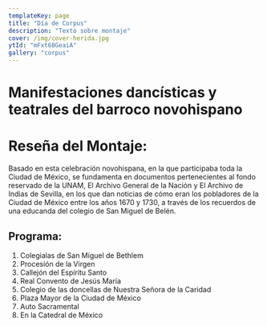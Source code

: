 ```yaml
---
templateKey: page
title: "Día de Corpus"
description: "Texto sobre montaje"
cover: /img/cover-herida.jpg
ytId: "mFxt68GeaiA"
gallery: "corpus"
---
```


# Manifestaciones dancísticas y teatrales del barroco novohispano

# Reseña del Montaje:

Basado en esta celebración novohispana, en la que participaba toda la Ciudad de México, se
fundamenta en documentos pertenecientes al fondo reservado de la UNAM, El Archivo General
de la Nación y El Archivo de Indias de Sevilla, en los que dan noticias de cómo eran los
pobladores de la Ciudad de México entre los años 1670 y 1730, a través de los recuerdos de
una educanda del colegio de San Miguel de Belén.

## Programa:

1. Colegialas de San Miguel de Bethlem
2. Procesión de la Virgen
3. Callejón del Espíritu Santo
4. Real Convento de Jesús María
5. Colegio de las doncellas de Nuestra Señora de la Caridad
6. Plaza Mayor de la Ciudad de México
7. Auto Sacramental
8. En la Catedral de México